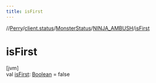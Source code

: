 ```yaml
---
title: isFirst
---
```

//[Perry](../../../../index.html)/[client.status](../../index.html)/[MonsterStatus](../index.html)/[NINJA_AMBUSH](index.html)/[isFirst](is-first.html)



# isFirst



[jvm]\
val [isFirst](is-first.html): [Boolean](https://kotlinlang.org/api/latest/jvm/stdlib/kotlin/-boolean/index.html) = false




